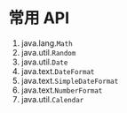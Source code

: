# 常用 API

1. java.lang.`Math`
2. java.util.`Random`
3. java.util.`Date`
4. java.text.`DateFormat`
5. java.text.`SimpleDateFormat`
6. java.text.`NumberFormat`
5. java.util.`Calendar`